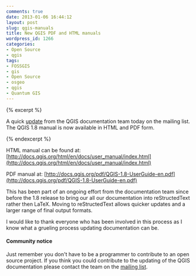 ```yaml
---
comments: true
date: 2013-01-06 16:44:12
layout: post
slug: qgis-manuals
title: New QGIS PDF and HTML manuals
wordpress_id: 1266
categories:
- Open Source
- qgis
tags:
- FOSSGIS
- gis
- Open Source
- osgeo
- qgis
- Quantum GIS
---
```


{% excerpt %}

A quick [update](http://lists.osgeo.org/pipermail/qgis-community-team/2013-January/002436.html) from the QGIS documentation team today on the mailing list. The QGIS 1.8 manual is now available in HTML and PDF form.

{% endexcerpt %}

HTML manual can be found at:
[http://docs.qgis.org/html/en/docs/user_manual/index.html](http://docs.qgis.org/html/en/docs/user_manual/index.html)

PDF manual at:
[http://docs.qgis.org/pdf/QGIS-1.8-UserGuide-en.pdf](http://docs.qgis.org/pdf/QGIS-1.8-UserGuide-en.pdf)

This has been part of an ongoing effort from the documentation team since before the 1.8 release to bring our all our documentation into reStructedText rather then LaTeX. Moving to reStructedText allows quicker updates and a larger range of final output formats.

I would like to thank everyone who has been involved in this process as I know what a grueling process updating documentation can be.


#### Community notice


Just remember you don't have to be a programmer to contribute to an open source project. If you think you could contribute to the updating of the QGIS documentation please contact the team on the [mailing list](http://lists.osgeo.org/mailman/listinfo/qgis-community-team).
